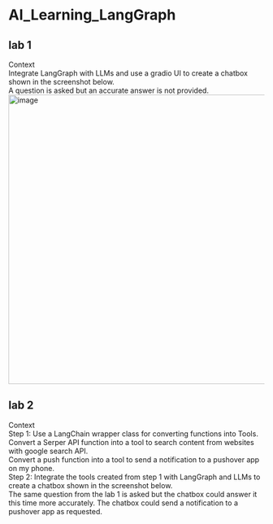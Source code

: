 # AI_Learning_LangGraph    

## lab 1  
Context  
Integrate LangGraph with LLMs and use a gradio UI to create a chatbox shown in the screenshot below.  
A question is asked but an accurate answer is not provided.  
<img width="974" height="569" alt="image" src="https://github.com/user-attachments/assets/afafa65e-bf11-48e9-b0fb-0399d739d8a2" />  

## lab 2  
Context    
Step 1: Use a LangChain wrapper class for converting functions into Tools.   
Convert a Serper API function into a tool to search content from websites with google search API.   
Convert a push function into a tool to send a notification to a pushover app on my phone.  
Step 2: Integrate the tools created from step 1 with LangGraph and LLMs to create a chatbox shown in the screenshot below.  
The same question from the lab 1 is asked but the chatbox could answer it this time more accurately. The chatbox could send a notification to a pushover app as requested.  

